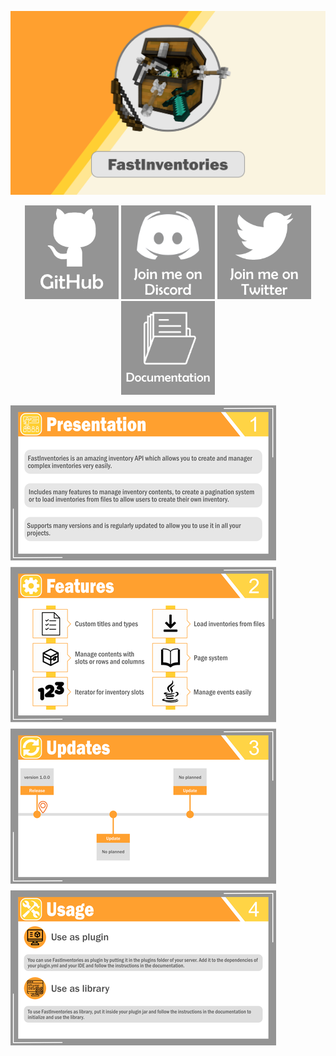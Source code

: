![head](https://github.com/Syr0ws/FastInventories/blob/master/logos/head.png)

<div align="center">
  <a href=""><img src="https://github.com/Syr0ws/FastInventories/blob/master/logos/github.png"/></a>
  <a href=""><img src="https://github.com/Syr0ws/FastInventories/blob/master/logos/discord.png"/></a>
  <a href="https://twitter.com/Syr0ws"><img src="https://github.com/Syr0ws/FastInventories/blob/master/logos/twitter.png"/></a>
  <a href="https://github.com/Syr0ws/FastInventories"><img src="https://github.com/Syr0ws/FastInventories/blob/master/logos/documentation.png"/></a>
  <p> </p>
</div>

![head](https://github.com/Syr0ws/FastInventories/blob/master/logos/body.png)
